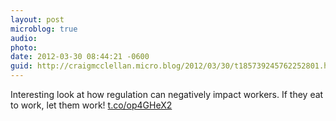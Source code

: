 ```yaml
---
layout: post
microblog: true
audio: 
photo: 
date: 2012-03-30 08:44:21 -0600
guid: http://craigmcclellan.micro.blog/2012/03/30/t185739245762252801.html
---
```

Interesting look at how regulation can negatively impact workers. If they eat to work, let them work! [t.co/op4GHeX2](http://t.co/op4GHeX2)
